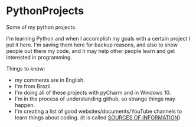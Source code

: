 # PythonProjects
Some of my python projects.

I'm learning Python and when I accomplish my goals with a certain project I put it here. I'm saving them here for backup reasons, and also to show people out there my code, and it may help other people learn and get interested in programming.

Things to know:
- my comments are in English.
- I'm from Brazil.
- I'm doing all of these projects with pyCharm and in Windows 10.
- I'm in the process of understanding github, so strange things may happen.
- I'm creating a list of good websites/documents/YouTube channels to learn things about coding. (it is called [SOURCES OF INFORMATION](https://github.com/HelioHBR/PythonProjects/blob/main/SOURCES%20OF%20INFORMATION.md))
